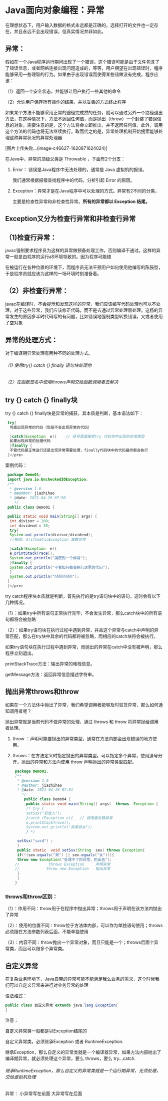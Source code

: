 # Java面向对象编程：异常



在理想状态下，用户输入数据的格式永远都是正确的，选择打开的文件也一定存在，并且永远不会出现错误，但真实情况并非如此。

## 异常：

假如在一个Java程序运行期间出现了一个错误。这个错误可能是由于文件包含了了错误信息，或者网络连接出现问题造成的，等等，用户期望在出现错误时，程序能够采用一些理智的行为。如果由于出现错误而使得某些错做没有完成，程序应该：

（1）返回一个安全状态，并能够让用户执行一些其他的命令

（2）允许用户保存所有操作的结果，并以妥善的方式终止程序

如果某个方法不能够采用正常的途径完成然的任务，就可以通过另外一个路径退出方法，在这种情况下，方法不返回任何值，而是抛出（throw）一个封装了错误信息的对象，需要注意的是，这个方法将会立即推出，并不返回任何值，此外，调用这个方法的代码也将无法继续执行，取而代之的是，异常处理机制开始搜索能够处理这种异常状况的异常处理器

[图片上传失败...(image-c46627-1620871624024)]

在Java中，异常的顶级父类是 Throwable ，下面有2个分支：

1. Error： 错误是Java程序中无法处理的，通常是 Java 虚拟机的报错。

   我们通常根据报错查找程序中的代码，分析引起 Error 的原因。

2. Exception：异常才是在Java程序中可以处理的方式。异常有2不同的分类，

   主要是检查性异常和非检查性异常。**所有的异常都以 Exception 结尾。**

## Exception又分为检查行异常和非检查行异常

## （1)检查行异常：

javac强制要求程序员为这样的异常做预备处理工作，否则编译不通过。这样的异常一般是由程序的运行aS环境导致的。因为程序可能错

在被运行在各种位置的环境下，而程序员无法干预用户如何使用他编写的陈鼓型，于是程序员就应该为这样的一场环境时刻准备着。

## （2）非检查行异常：

javac在编译时，不会提示和发现这样的异常，我们应该编写代码处理也可以不处理，对于这些异常，我们应该修正代码，而不是去通过异常处理器处理。这杨的异常发生的原因多半时代码写的有问题，比如错误地强制类型转换错误，又或者使用了空对象

## 异常的处理方式：

对于编译期异常处理有两种不同的处理方式。

###### （1) 使用try{} catch {} finally 语句块处理他

###### （2）在函数签名中使用throws声明交给函数调用者去解决

## try {} catch {} finally块

try {} catch {} finally块是异常的捕获，其本质是判断，基本语法如下：

```java
 try{
  可能出现异常的代码（包括不会出现异常的代码）

  }catch(Exception  e){    // 括号里面接受try 代码块中出现的异常类型
  如果出现异常的处理代码
  }finally {
  不管代码是正常运行还是出现异常需要处理，finally代码块中的代码最终都会执行
 }</pre>
```



案例代码：

```java
 package Demo01;
 import java.io.UncheckedIOException;
 /**
  * @version 1.0
  * @author: jiazhihao
  * @date: 2021-04-26 07:50
    */
 public class Demo01 {

 public static void main(String[] args) {
  int divisor = 100;
  int dividend = 30;
  try{
  System.out.println(divisor/dividend);
  //报错: ArithmeticException 算数异常

  }catch(Exception  e){
  e.printStackTrace();
  System.out.println("捕获到一个异常");
  }finally {
  System.out.println("不管如何都会执行这里的代码");
  }
  System.out.println("hhhhhhhh");
 }
 }</pre>
```



try catch程序块本质就是判断，首先执行的是try语句块中的语句，这时会有以下几种情况。

（1）：如果try中所有语句正常执行完毕，不会发生异常，那么catch块中的所有语句都将会被忽略

（2）：如果try语句块在执行过程中遇到异常，并且这个异常与catch中声明的异常匹配，那么在try块中其余的代码都将被忽略，而相应的catch块将会被执行。

如果try语句块在执行过程中遇到异常，而抛出的异常在catch中没有被声明，那么程序立刻退出。

printStackTrace方法：输出异常的堆栈信息。

getMessage方法：返回异常信息描述字符串。

## 抛出异常throws和throw

如果在一个方法体中抛出了异常，我们希望调用者能够及时驳货异常，那么如何通知调用者呢？

抛出异常就是当前代码不做异常的处理，通过 throws 和 throw 将异常抛给调用者处理。

1. throw ：声明可能要抛出的异常类型，通常在方法内部会出现错误的地方使用。

2. throws：在方法定义时指定抛出的异常类型。可以指定多个异常，使用逗号分开。抛出的异常和方法内使用 throw 声明抛出的异常类型匹配。


   ```java
    package Demo01;
    /**
     * @version 1.0
     * @author: jiazhihao
     * @date: 2021-04-26 07:51
       */
        public class Demo04 {
         public static void main(String[] args)  throws  Exception {            //急促向上声明异常，不处理
         /* try {
         setSsx("双性人");
         }catch (Exception e){   // 调用者处理异常
         e.printStackTrace();
         System.out.println("非男非女");
         } */
   
     setSsx("sasd") ;
     }
     public static  void setSsx(String  sex) throws Exception{
     if(!(sex.equals("男") || sex.equals("女"))){
     throw new Exception("处理不了的异常，扔出去");
    //             throws Exception     声明异常
    //            throw new Exception   抛出异常
     }
     }
    }
   ```



### throws和throw区别：

（1）：作用不同：throw用于在程序中抛出异常；throws用于声明在该方法内抛出了异常

（2）：使用的位置不同：throw位于方法体内部，可以作为单独语句使用；throws必须跟在方法参数列表后面，不能单独使用

（3）：内容不同：throw抛出一个异常对象，而且只能是一个；throws后面个异常类，而且可以跟多个异常类。

## 自定义异常

在复杂业务环境下，Java自带的异常可能不能满足我么业务的需求，这个时候我们可以自定义异常来进行对业务异常的处理

语法格式：

```java
public class 自定义异常 extends java.lang.Exception{
}
```



注意：

自定义异常类一般都是以Exception结尾的

自定义异常类，必须继承Exception 或者 RuntimeException.

继承Exception，那么自定义的异常类就是一个编译器异常，如果方法内部抛出了编译期异常，就必须处理这个异常，要么 throws，要么 try...catch.

###### 继承RuntimeException，那么自定义的异常类就是一个运行期异常，无须处理，交给虚拟机处理
异常：
小异常写在前面
大异常写在后面